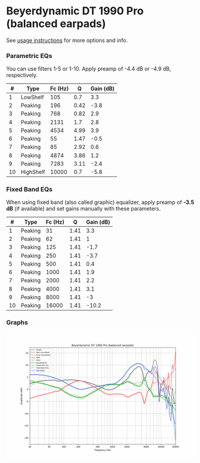 # Beyerdynamic DT 1990 Pro (balanced earpads)
See [usage instructions](https://github.com/jaakkopasanen/AutoEq#usage) for more options and info.

### Parametric EQs
You can use filters 1-5 or 1-10. Apply preamp of -4.4 dB or -4.9 dB, respectively.

|   # | Type      |   Fc (Hz) |    Q |   Gain (dB) |
|-----|-----------|-----------|------|-------------|
|   1 | LowShelf  |       105 | 0.7  |         3.3 |
|   2 | Peaking   |       196 | 0.42 |        -3.8 |
|   3 | Peaking   |       768 | 0.82 |         2.9 |
|   4 | Peaking   |      2131 | 1.7  |         2.8 |
|   5 | Peaking   |      4534 | 4.99 |         3.9 |
|   6 | Peaking   |        55 | 1.47 |        -0.5 |
|   7 | Peaking   |        85 | 2.92 |         0.6 |
|   8 | Peaking   |      4874 | 3.86 |         1.2 |
|   9 | Peaking   |      7283 | 3.11 |        -2.4 |
|  10 | HighShelf |     10000 | 0.7  |        -5.8 |

### Fixed Band EQs
When using fixed band (also called graphic) equalizer, apply preamp of **-3.5 dB** (if available) and set gains manually with these parameters.

|   # | Type    |   Fc (Hz) |    Q |   Gain (dB) |
|-----|---------|-----------|------|-------------|
|   1 | Peaking |        31 | 1.41 |         3.3 |
|   2 | Peaking |        62 | 1.41 |         1   |
|   3 | Peaking |       125 | 1.41 |        -1.7 |
|   4 | Peaking |       250 | 1.41 |        -3.7 |
|   5 | Peaking |       500 | 1.41 |         0.4 |
|   6 | Peaking |      1000 | 1.41 |         1.9 |
|   7 | Peaking |      2000 | 1.41 |         2.2 |
|   8 | Peaking |      4000 | 1.41 |         3.1 |
|   9 | Peaking |      8000 | 1.41 |        -3   |
|  10 | Peaking |     16000 | 1.41 |       -10.2 |

### Graphs
![](./Beyerdynamic%20DT%201990%20Pro%20(balanced%20earpads).png)
